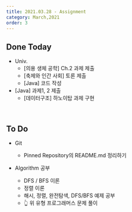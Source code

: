 ```yaml
---
title: 2021.03.28 - Assignment
category: March,2021
order: 3
---
```




## Done Today

- Univ.
  - [의용 생체 공학] Ch.2 과제 제출
  - [축제와 인간 사회] 토론 제출
  - [Java] 코드 작성
- [Java] 과제1, 2 제출
  - [데이터구조] 하노이탑 과제 구현
  
  
  

<br>

## To Do

- Git
  - Pinned Repository의 README.md 정리하기



- Algorithm 공부
  - DFS / BFS 이론
  - 정렬 이론
  - 해시, 정렬, 완전탐색, DFS/BFS 예제 공부
  - 👆 위 유형 프로그래머스 문제 풀이